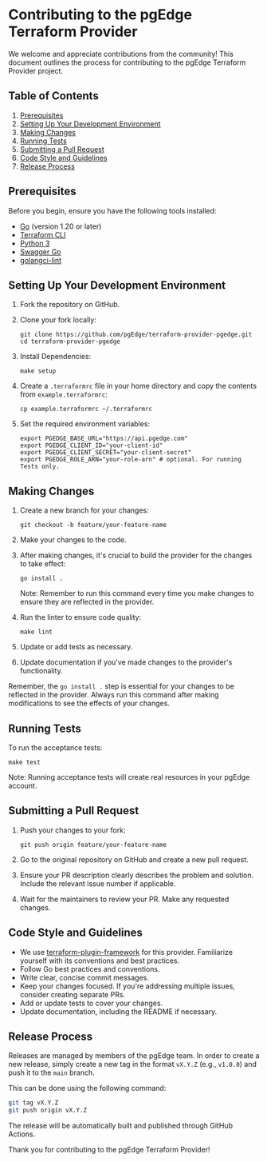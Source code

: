 # Contributing to the pgEdge Terraform Provider

We welcome and appreciate contributions from the community! This document outlines the process for contributing to the pgEdge Terraform Provider project.

## Table of Contents

1. [Prerequisites](#prerequisites)
2. [Setting Up Your Development Environment](#setting-up-your-development-environment)
3. [Making Changes](#making-changes)
4. [Running Tests](#running-tests)
5. [Submitting a Pull Request](#submitting-a-pull-request)
6. [Code Style and Guidelines](#code-style-and-guidelines)
7. [Release Process](#release-process)

## Prerequisites

Before you begin, ensure you have the following tools installed:

- [Go](https://golang.org/doc/install) (version 1.20 or later)
- [Terraform CLI](https://developer.hashicorp.com/terraform/downloads)
- [Python 3](https://www.python.org/downloads/)
- [Swagger Go](https://github.com/go-swagger/go-swagger)
- [golangci-lint](https://golangci-lint.run/usage/install/)

## Setting Up Your Development Environment

1. Fork the repository on GitHub.

2. Clone your fork locally:
   ```
   git clone https://github.com/pgEdge/terraform-provider-pgedge.git
   cd terraform-provider-pgedge
   ```

3. Install Dependencies:
   ```
   make setup
   ```

4. Create a `.terraformrc` file in your home directory and copy the contents from `example.terraformrc`:
   ```
   cp example.terraformrc ~/.terraformrc
   ```

5. Set the required environment variables:
   ```
   export PGEDGE_BASE_URL="https://api.pgedge.com"
   export PGEDGE_CLIENT_ID="your-client-id"
   export PGEDGE_CLIENT_SECRET="your-client-secret"
   export PGEDGE_ROLE_ARN="your-role-arn" # optional. For running Tests only.
   ```

## Making Changes

1. Create a new branch for your changes:
   ```
   git checkout -b feature/your-feature-name
   ```

2. Make your changes to the code.

3. After making changes, it's crucial to build the provider for the changes to take effect:
   ```
   go install .
   ```
   Note: Remember to run this command every time you make changes to ensure they are reflected in the provider.

4. Run the linter to ensure code quality:
   ```
   make lint
   ```

5. Update or add tests as necessary.

6. Update documentation if you've made changes to the provider's functionality.

Remember, the `go install .` step is essential for your changes to be reflected in the provider. Always run this command after making modifications to see the effects of your changes.

## Running Tests

To run the acceptance tests:

```
make test
```

Note: Running acceptance tests will create real resources in your pgEdge account.

## Submitting a Pull Request

1. Push your changes to your fork:
   ```
   git push origin feature/your-feature-name
   ```

2. Go to the original repository on GitHub and create a new pull request.

3. Ensure your PR description clearly describes the problem and solution. Include the relevant issue number if applicable.

4. Wait for the maintainers to review your PR. Make any requested changes.

## Code Style and Guidelines

- We use [terraform-plugin-framework](https://developer.hashicorp.com/terraform/plugin/framework) for this provider. Familiarize yourself with its conventions and best practices.
- Follow Go best practices and conventions.
- Write clear, concise commit messages.
- Keep your changes focused. If you're addressing multiple issues, consider creating separate PRs.
- Add or update tests to cover your changes.
- Update documentation, including the README if necessary.

## Release Process

Releases are managed by members of the pgEdge team. In order to create a new release, simply create a new tag in the 
format `vX.Y.Z` (e.g., `v1.0.0`) and push it to the `main` branch. 

This can be done using the following command:

```bash
git tag vX.Y.Z
git push origin vX.Y.Z
```

The release will be automatically built and published through GitHub Actions.

Thank you for contributing to the pgEdge Terraform Provider!